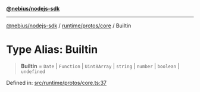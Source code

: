 [**@nebius/nodejs-sdk**](../../../../README.md)

---

[@nebius/nodejs-sdk](../../../../README.md) / [runtime/protos/core](../README.md) / Builtin

# Type Alias: Builtin

> **Builtin** = `Date` \| `Function` \| `Uint8Array` \| `string` \| `number` \| `boolean` \| `undefined`

Defined in: [src/runtime/protos/core.ts:37](https://github.com/nebius/nodejs-sdk/blob/b305f8e478cb0251c26d73900b264b3bd9a5cc58/src/runtime/protos/core.ts#L37)
